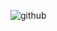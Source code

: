 
![github](https://user-images.githubusercontent.com/88034960/148631677-70e7e487-d21a-46e0-92fa-5cf7a2d97ee9.gif)
